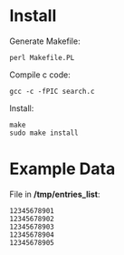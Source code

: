 # Install

Generate Makefile:

`perl Makefile.PL`

Compile c code:

`gcc -c -fPIC search.c`

Install:

```
make
sudo make install
```

# Example Data

File in __/tmp/entries_list__:

```
12345678901
12345678902
12345678903
12345678904
12345678905
```
